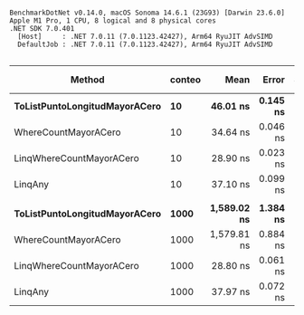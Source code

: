 ```

BenchmarkDotNet v0.14.0, macOS Sonoma 14.6.1 (23G93) [Darwin 23.6.0]
Apple M1 Pro, 1 CPU, 8 logical and 8 physical cores
.NET SDK 7.0.401
  [Host]     : .NET 7.0.11 (7.0.1123.42427), Arm64 RyuJIT AdvSIMD
  DefaultJob : .NET 7.0.11 (7.0.1123.42427), Arm64 RyuJIT AdvSIMD


```
| Method                        | conteo | Mean        | Error    | StdDev   | Ratio | Gen0   | Allocated | Alloc Ratio |
|------------------------------ |------- |------------:|---------:|---------:|------:|-------:|----------:|------------:|
| **ToListPuntoLongitudMayorACero** | **10**     |    **46.01 ns** | **0.145 ns** | **0.136 ns** |  **1.00** | **0.0191** |     **120 B** |        **1.00** |
| WhereCountMayorACero          | 10     |    34.64 ns | 0.046 ns | 0.043 ns |  0.75 | 0.0076 |      48 B |        0.40 |
| LinqWhereCountMayorACero      | 10     |    28.90 ns | 0.023 ns | 0.019 ns |  0.63 | 0.0076 |      48 B |        0.40 |
| LinqAny                       | 10     |    37.10 ns | 0.099 ns | 0.092 ns |  0.81 | 0.0051 |      32 B |        0.27 |
|                               |        |             |          |          |       |        |           |             |
| **ToListPuntoLongitudMayorACero** | **1000**   | **1,589.02 ns** | **1.384 ns** | **1.227 ns** |  **1.00** | **0.0191** |     **120 B** |        **1.00** |
| WhereCountMayorACero          | 1000   | 1,579.81 ns | 0.884 ns | 0.738 ns |  0.99 | 0.0076 |      48 B |        0.40 |
| LinqWhereCountMayorACero      | 1000   |    28.80 ns | 0.061 ns | 0.054 ns |  0.02 | 0.0076 |      48 B |        0.40 |
| LinqAny                       | 1000   |    37.97 ns | 0.072 ns | 0.064 ns |  0.02 | 0.0051 |      32 B |        0.27 |
